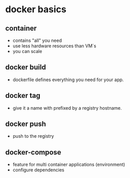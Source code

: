 # docker basics

## container
- contains "all" you need
- use less hardware resources than VM´s
- you can scale

## docker build
- dockerfile defines everything you need for your app.

## docker tag
- give it a name with prefixed by a registry hostname.

## docker push
- push to the registry

## docker-compose
- feature for multi container applications (environment)
- configure dependencies

